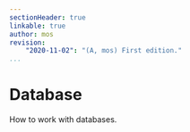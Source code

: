 ```yaml
---
sectionHeader: true
linkable: true
author: mos
revision:
    "2020-11-02": "(A, mos) First edition."
...
```

Database
=======================

How to work with databases.
